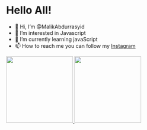# Hello All!

- 👋 Hi, I’m @MalikAbdurrasyid
- 👀 I’m interested in Javascript
- 🌱 I’m currently learning javaScript
- 📫 How to reach me you can follow my [Instagram](http://www.instagram.com/__malikabd)


<p align="left">
<a href="https://github.com/Maleekabd">
  <img height="180em" src="https://github-readme-stats-eight-theta.vercel.app/api?username=Maleekabd&show_icons=true&theme=algolia&include_all_commits=true&count_private=true"/>
  <img height="180em" src="https://github-readme-stats-eight-theta.vercel.app/api/top-langs/?username=Maleekabd&layout=compact&langs_count=8&theme=algolia"/>
</a>
</p>
